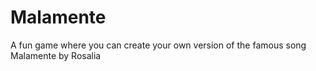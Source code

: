 # Malamente
A fun game where you can create your own version of the famous song Malamente by Rosalia
